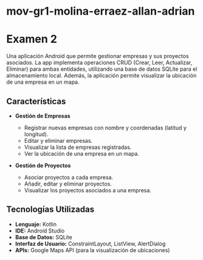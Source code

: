 # mov-gr1-molina-erraez-allan-adrian
# Examen 2

Una aplicación Android que permite gestionar empresas y sus proyectos asociados. La app implementa operaciones CRUD (Crear, Leer, Actualizar, Eliminar) para ambas entidades, utilizando una base de datos SQLite para el almacenamiento local. Además, la aplicación permite visualizar la ubicación de una empresa en un mapa.

## Características

- **Gestión de Empresas**
  - Registrar nuevas empresas con nombre y coordenadas (latitud y longitud).
  - Editar y eliminar empresas.
  - Visualizar la lista de empresas registradas.
  - Ver la ubicación de una empresa en un mapa.

- **Gestión de Proyectos**
  - Asociar proyectos a cada empresa.
  - Añadir, editar y eliminar proyectos.
  - Visualizar los proyectos asociados a una empresa.

## Tecnologías Utilizadas

- **Lenguaje:** Kotlin
- **IDE:** Android Studio
- **Base de Datos:** SQLite
- **Interfaz de Usuario:** ConstraintLayout, ListView, AlertDialog
- **APIs:** Google Maps API (para la visualización de ubicaciones)
